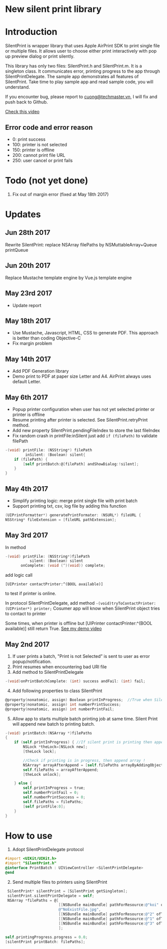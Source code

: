# New silent print library
# Introduction

SilentPrint is wrapper library that uses Apple AirPrint SDK to print single file or multiple files.
It allows user to choose either print interactively with pop up preview dialog or print silently.

This library has only two files: SilentPrint.h and SilentPrint.m. It is a singleton class. It communicates error, printing progress to the app through SilentPrintDelegate.
The sample app demonstrates all features of SilentPrint. Take time to play sample app and read sample code, you will understand.

If you encounter bug, please report to cuong@techmaster.vn, I will fix and push back to Github.

[Check this video](https://youtu.be/fm1cd00glt8)
## Error code and error reason
-   0: print success
- 100: printer is not selected
- 150: printer is offline
- 200: cannot print file URL
- 250: user cancel or print fails

# Todo (not yet done)
1. Fix out of margin error (fixed at May 18th 2017)


# Updates
## Jun 28th 2017
Rewrite SilentPrint: replace NSArray filePaths by NSMuttableArray+Queue printQueue

## Jun 20th 2017
Replace Mustache template engine by Vue.js template engine
## May 23rd 2017
- Update report

## May 18th 2017
- Use Mustache, Javascript, HTML, CSS to generate PDF. This approach is better than coding Objective-C
- Fix margin problem

## May 14th 2017
- Add PDF Generation library
- Demo print to PDF at paper size Letter and A4. AirPrint always uses default Letter.

## May 6th 2017
- Popup printer configuration when user has not yet selected printer or printer is offline
- Resume printing after printer is selected. See SilentPrint.retryPrint method.
- Add new property SilentPrint.pendingFileIndex to store the last fileIndex
- Fix random crash in printFile:inSilent just add ```if (filePath)``` to validate filePath
```objective-c
-(void) printFile: (NSString*) filePath
         inSilent: (Boolean) silent{
    if (filePath) {
        [self printBatch:@[filePath] andShowDialog:!silent];
    }
}
```

## May 4th 2017
- Simplify printing logic: merge print single file with print batch
- Support printing txt, csv, log file by adding this function
```objective-c
(UIPrintFormatter*) generatePrintFormater: (NSURL*) fileURL {
NSString* fileExtension = [fileURL pathExtension];
```

## May 3rd 2017
In method 
```objective-c
-(void) printFile: (NSString*)filePath
           silent: (Boolean) silent
       onComplete: (void (^)(void)) complete;
```
add logic call 
```
[UIPrinter contactPrinter:^(BOOL available)]
```
to test if printer is online.

In protocol SilentPrintDelegate, add method ```-(void)tryToContactPrinter: (UIPrinter*) printer;```
Cosumer app will know when SilentPrint object tries to contact to printer

Some times, when printer is offline but [UIPrinter contactPrinter:^(BOOL available)] still return True. 
[See my demo video](https://www.youtube.com/watch?v=8hA0YJqR6e0)


## May 2nd 2017

1. If user prints a batch, "Print is not Selected” is sent to user as error popup/notification.
2. Print resumes when encountering bad URl file
3. Add method to SilentPrintDelegate
```objective-c
-(void)onPrintBatchComplete: (int) success andFail: (int) fail;
```
4. Add following properties to class SilentPrint
```objective-c
@property(nonatomic, assign) Boolean printInProgress;  //True when SilentPrint is sending files to printer
@property(nonatomic, assign) int numberPrintSuccess;
@property(nonatomic, assign) int numberPrintFail;
```
5. Allow app to starts multiple batch printing job at same time. Silent Print will append new batch to printing batch.
```objective-c
-(void) printBatch:(NSArray *)filePaths
{
    if (self.printInProgress) { //If silent print is printing then append
        NSLock *theLock=[NSLock new];
        [theLock lock];

        //Check if printing is in progress, then append array !
        NSArray* arrayAfterAppend = [self.filePaths arrayByAddingObjectsFromArray:filePaths];
        self.filePaths = arrayAfterAppend;
        [theLock unlock];

    } else {
        self.printInProgress = true;
        self.numberPrintFail = 0;
        self.numberPrintSuccess = 0;
        self.filePaths = filePaths;
        [self printFile:0];
    }
}
```
# How to use
1. Adopt SilentPrintDelegate protocol
  ```objective-c
  #import <UIKit/UIKit.h>
  #import "SilentPrint.h"
  @interface PrintBatch : UIViewController <SilentPrintDelegate>
  @end
  ```
2. Send multiple files to printers using SilentPrint
  ```objective-c
   SilentPrint* silentPrint = [SilentPrint getSingleton];
   silentPrint.silentPrintDelegate = self;
   NSArray *filePaths = @[
                          [[NSBundle mainBundle] pathForResource:@"koi" ofType:@"jpg"],
                          @"NoExistFile.jpg",
                          [[NSBundle mainBundle] pathForResource:@"2" ofType:@"jpg"],
                          [[NSBundle mainBundle] pathForResource:@"1" ofType:@"pdf"],
                          [[NSBundle mainBundle] pathForResource:@"3" ofType:@"html"]
                          ];

  self.printingProgress.progress = 0.0;
  [silentPrint printBatch: filePaths];
  ```



